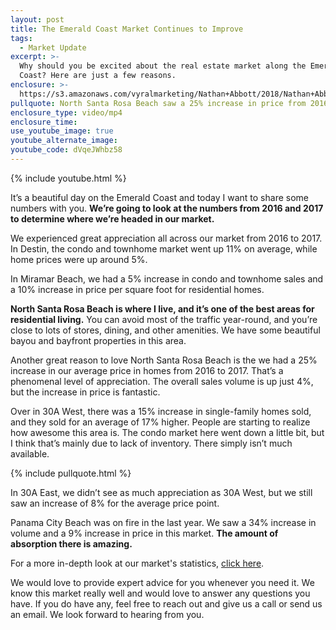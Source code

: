 ```yaml
---
layout: post
title: The Emerald Coast Market Continues to Improve
tags:
  - Market Update
excerpt: >-
  Why should you be excited about the real estate market along the Emerald
  Coast? Here are just a few reasons.
enclosure: >-
  https://s3.amazonaws.com/vyralmarketing/Nathan+Abbott/2018/Nathan+Abbott+Team-+Great+news+for+the+Emerald+Coast.mp4
pullquote: North Santa Rosa Beach saw a 25% increase in price from 2016 to 2017.
enclosure_type: video/mp4
enclosure_time:
use_youtube_image: true
youtube_alternate_image:
youtube_code: dVqeJWhbz58
---
```


{% include youtube.html %}

It’s a beautiful day on the Emerald Coast and today I want to share some numbers with you. **We’re going to look at the numbers from 2016 and 2017 to determine where we’re headed in our market.**

We experienced great appreciation all across our market from 2016 to 2017. In Destin, the condo and townhome market went up 11% on average, while home prices were up around 5%.

In Miramar Beach, we had a 5% increase in condo and townhome sales and a 10% increase in price per square foot for residential homes.

**North Santa Rosa Beach is where I live, and it’s one of the best areas for residential living.** You can avoid most of the traffic year-round, and you’re close to lots of stores, dining, and other amenities. We have some beautiful bayou and bayfront properties in this area.

Another great reason to love North Santa Rosa Beach is the we had a 25% increase in our average price in homes from 2016 to 2017. That’s a phenomenal level of appreciation. The overall sales volume is up just 4%, but the increase in price is fantastic.

Over in 30A West, there was a 15% increase in single-family homes sold, and they sold for an average of 17% higher. People are starting to realize how awesome this area is. The condo market here went down a little bit, but I think that’s mainly due to lack of inventory. There simply isn’t much available.

{% include pullquote.html %}

In 30A East, we didn’t see as much appreciation as 30A West, but we still saw an increase of 8% for the average price point.

Panama City Beach was on fire in the last year. We saw a 34% increase in volume and a 9% increase in price in this market. **The amount of absorption there is amazing.**

For a more in-depth look at our market's statistics,&nbsp;[click here](https://s3.amazonaws.com/vyralmarketing/Nathan+Abbott/2018/NAT-Year-End-2017-PROOF-020118.pdf).

We would love to provide expert advice for you whenever you need it. We know this market really well and would love to answer any questions you have. If you do have any, feel free to reach out and give us a call or send us an email. We look forward to hearing from you.&nbsp;